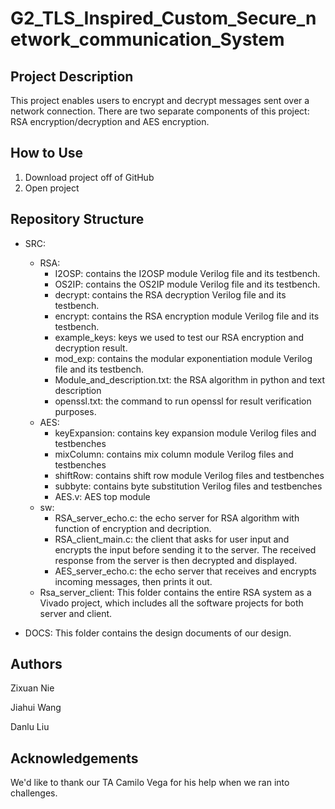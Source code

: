 # G2_TLS_Inspired_Custom_Secure_network_communication_System

## Project Description

This project enables users to encrypt and decrypt messages sent over a network connection. There are two separate components of this project: RSA encryption/decryption and AES encryption.

## How to Use

1) Download project off of GitHub
2) Open project

## Repository Structure

* SRC:
  * RSA:
    * I2OSP: contains the I2OSP module Verilog file and its testbench.
    * OS2IP: contains the OS2IP module Verilog file and its testbench.
    * decrypt: contains the RSA decryption Verilog file and its testbench.
    * encrypt: contains the RSA encryption module Verilog file and its testbench.
    * example_keys: keys we used to test our RSA encryption and decryption result.
    * mod_exp: contains the modular exponentiation module Verilog file and its testbench.
    * Module_and_description.txt: the RSA algorithm in python and text description
    * openssl.txt: the command to run openssl for result verification purposes.
  * AES:
    * keyExpansion: contains key expansion module Verilog files and testbenches
    * mixColumn: contains mix column module Verilog files and testbenches
    * shiftRow: contains shift row module Verilog files and testbenches
    * subbyte: contains byte substitution Verilog files and testbenches
    * AES.v: AES top module
  * sw:
    * RSA_server_echo.c: the echo server for RSA algorithm with function of encryption and decription.
    * RSA_client_main.c: the client that asks for user input and encrypts the input before sending it to the server. The received response from the server is then decrypted and displayed.
    * AES_server_echo.c: the echo server that receives and encrypts incoming messages, then prints it out.
  * Rsa_server_client: This folder contains the entire RSA system as a Vivado project, which includes all the software projects for both server and client.

* DOCS: This folder contains the design documents of our design.

## Authors

Zixuan Nie

Jiahui Wang

Danlu Liu


## Acknowledgements

We'd like to thank our TA Camilo Vega for his help when we ran into challenges.
